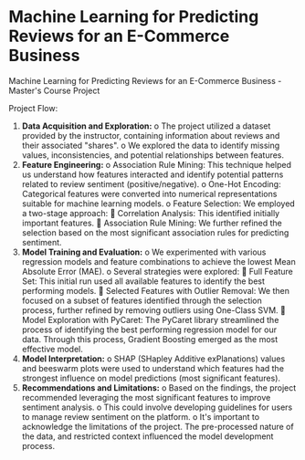 # Machine Learning for Predicting Reviews for an E-Commerce Business
Machine Learning for Predicting Reviews for an E-Commerce Business - Master's Course Project

Project Flow:
1.	**Data Acquisition and Exploration:**
    o	The project utilized a dataset provided by the instructor, containing information about reviews and their associated "shares".
    o	We explored the data to identify missing values, inconsistencies, and potential relationships between features.
2.	**Feature Engineering:**
    o	Association Rule Mining: This technique helped us understand how features interacted and identify potential patterns related to review sentiment (positive/negative).
    o	One-Hot Encoding: Categorical features were converted into numerical representations suitable for machine learning models.
    o	Feature Selection: We employed a two-stage approach: 
        	Correlation Analysis: This identified initially important features.
        	Association Rule Mining: We further refined the selection based on the most significant association rules for predicting sentiment.
3.	**Model Training and Evaluation:**
    o	We experimented with various regression models and feature combinations to achieve the lowest Mean Absolute Error (MAE).
    o	Several strategies were explored: 
        	Full Feature Set: This initial run used all available features to identify the best performing models.
        	Selected Features with Outlier Removal: We then focused on a subset of features identified through the selection process, further refined by removing outliers using One-Class SVM.
        	Model Exploration with PyCaret: The PyCaret library streamlined the process of identifying the best performing regression model for our data.     Through this process, Gradient Boosting emerged as the most effective model.
4.	**Model Interpretation:**
    o	SHAP (SHapley Additive exPlanations) values and beeswarm plots were used to understand which features had the strongest influence on model predictions (most significant features).
5.	**Recommendations and Limitations:**
    o	Based on the findings, the project recommended leveraging the most significant features to improve sentiment analysis.
    o	This could involve developing guidelines for users to manage review sentiment on the platform.
    o	It's important to acknowledge the limitations of the project. The pre-processed nature of the data, and restricted context influenced the model development process.

